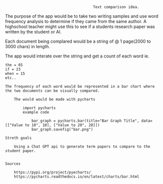                                             Text comparison idea.

The purpose of the app would be to take two writing samples and use word frequency analysis to determine if they came from the same author. A highschool teacher might use this to see if a students research paper was written by the student or AI.

Each document being complared would be a string of @ 1 page(2000 to 3000 chars) in length.

The app would interate over the string and get a count of each word ie.

    the = 65
    if = 23 
    when = 15 
    etc.. 

    The frequency of each word would be represented in a bar chart where the two documents can be visually compared.

        The would would be made with pycharts

            import pycharts
            example code

                bar_graph = pycharts.bar(title="Bar Graph Title", data=[["Value to 10", 10], ["Value to 20", 20]])
                bar_graph.savefig("bar.png")

    Streth goals

        Using a Chat GPT api to generate term papers to compare to the student paper.


    Sources 

        https://pypi.org/project/pyecharts/
        https://pycharts.readthedocs.io/en/latest/charts/bar.html